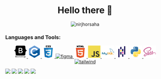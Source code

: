  
<!-- - - 
Hello there, I'm Nirjr 👋👀 I’m interested in ML
- 🌱 I’m currently learning Django and ML
 - 👋 Hi, I’m @nirjh0rsaha
 - 💞️ I’m looking to collaborate on open source...-->
<!-- -  -->
<!-- - 📫 How to reach me ... -->

<!---
nirjh0rsaha/nirjh0rsaha is a ✨ special ✨ repository because its `README.md` (this file) appears on your GitHub profile.
You can click the Preview link to take a look at your changes.
--->
<h1 align="center">Hello there 👋</h1>
<p align="center"> <img src="https://komarev.com/ghpvc/?username=nirjhorsaha&label=Profile%20views&color=0e75b6&style=flat" alt="nirjhorsaha" /> </p>

<h3 align="left">Languages and Tools:</h3>
<p align="center"> <a href="https://getbootstrap.com" target="_blank" rel="noreferrer"> <img src="https://raw.githubusercontent.com/devicons/devicon/master/icons/bootstrap/bootstrap-plain-wordmark.svg" alt="bootstrap" width="40" height="40"/> </a> <a href="https://www.cprogramming.com/" target="_blank" rel="noreferrer"> <img src="https://raw.githubusercontent.com/devicons/devicon/master/icons/c/c-original.svg" alt="c" width="40" height="40"/> </a> <a href="https://www.w3schools.com/css/" target="_blank" rel="noreferrer"> <img src="https://raw.githubusercontent.com/devicons/devicon/master/icons/css3/css3-original-wordmark.svg" alt="css3" width="40" height="40"/> </a> <a href="https://www.figma.com/" target="_blank" rel="noreferrer"> <img src="https://www.vectorlogo.zone/logos/figma/figma-icon.svg" alt="figma" width="40" height="40"/> </a> <a href="https://www.w3.org/html/" target="_blank" rel="noreferrer"> <img src="https://raw.githubusercontent.com/devicons/devicon/master/icons/html5/html5-original-wordmark.svg" alt="html5" width="40" height="40"/> </a> <a href="https://developer.mozilla.org/en-US/docs/Web/JavaScript" target="_blank" rel="noreferrer"> <img src="https://raw.githubusercontent.com/devicons/devicon/master/icons/javascript/javascript-original.svg" alt="javascript" width="40" height="40"/> </a> <a href="https://www.mysql.com/" target="_blank" rel="noreferrer"> <img src="https://raw.githubusercontent.com/devicons/devicon/master/icons/mysql/mysql-original-wordmark.svg" alt="mysql" width="40" height="40"/> </a> <a href="https://pandas.pydata.org/" target="_blank" rel="noreferrer"> <img src="https://raw.githubusercontent.com/devicons/devicon/2ae2a900d2f041da66e950e4d48052658d850630/icons/pandas/pandas-original.svg" alt="pandas" width="40" height="40"/> </a> <a href="https://www.python.org" target="_blank" rel="noreferrer"> <img src="https://raw.githubusercontent.com/devicons/devicon/master/icons/python/python-original.svg" alt="python" width="40" height="40"/> </a> <a href="https://sass-lang.com" target="_blank" rel="noreferrer"> <img src="https://raw.githubusercontent.com/devicons/devicon/master/icons/sass/sass-original.svg" alt="sass" width="40" height="40"/> </a> <a href="https://tailwindcss.com/" target="_blank" rel="noreferrer"> <img src="https://www.vectorlogo.zone/logos/tailwindcss/tailwindcss-icon.svg" alt="tailwind" width="40" height="40"/> </a> </p>


<p align="center">

![](http://github-profile-summary-cards.vercel.app/api/cards/profile-details?username=nirjh0rsaha&theme=dracula)
![](http://github-profile-summary-cards.vercel.app/api/cards/repos-per-language?username=nirjh0rsaha&theme=dracula)
![](http://github-profile-summary-cards.vercel.app/api/cards/most-commit-language?username=nirjh0rsaha&theme=dracula)
![](http://github-profile-summary-cards.vercel.app/api/cards/stats?username=nirjh0rsaha&theme=dracula)
![](http://github-profile-summary-cards.vercel.app/api/cards/productive-time?username=nirjh0rsaha&theme=dracula&utcOffset=8)

</p>
